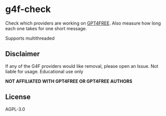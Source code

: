 # g4f-check

Check which providers are working on [GPT4FREE](https://github.com/xtekky/gpt4free). Also measure how long each one takes for one short message.

Supports multithreaded

## Disclaimer

If any of the G4F providers would like removal, please open an Issue. Not liable for usage. Educational use only

**NOT AFFILIATED WITH GPT4FREE OR GPT4FREE AUTHORS**

## License

AGPL-3.0
